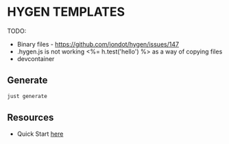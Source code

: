 # HYGEN TEMPLATES

TODO:

* Binary files - https://github.com/jondot/hygen/issues/147
* .hygen.js is not working <%= h.test('hello') %> as a way of copying files
* devcontainer

## Generate

```sh
just generate
```

## Resources

* Quick Start [here](https://www.hygen.io/docs/quick-start)
